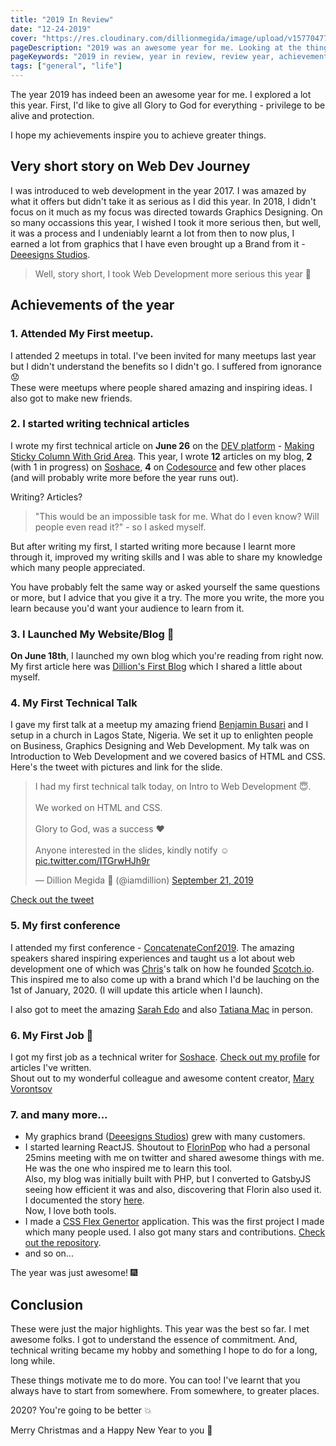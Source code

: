 ```yaml
---
title: "2019 In Review"
date: "12-24-2019"
cover: "https://res.cloudinary.com/dillionmegida/image/upload/v1577047793/images/blogs_cover/2018-in-review_tbroak.jpg"
pageDescription: "2019 was an awesome year for me. Looking at the things I was able to explore and achieve, I'm motived to more. 2020 is sure going to be better"
pageKeywords: "2019 in review, year in review, review year, achievements"
tags: ["general", "life"]
---
```


The year 2019 has indeed been an awesome year for me. I explored a lot this year. First, I'd like to give all Glory to God for everything - privilege to be alive and protection.

I hope my achievements inspire you to achieve greater things.

## Very short story on Web Dev Journey
I was introduced to web development in the year 2017. I was amazed by what it offers but didn't take it as serious as I did this year. In 2018, I didn't focus on it much as my focus was directed towards Graphics Designing. On so many occassions this year, I wished I took it more serious then, but well, it was a process and I undeniably learnt a lot from then to now plus, I earned a lot from graphics that I have even brought up a Brand from it - [Deeesigns Studios](https://twitter.com/deeesignsstudio).

> Well, story short, I took Web Development more serious this year 🤗

## Achievements of the year
### 1. Attended My First meetup.
I attended 2 meetups in total. I've been invited for many meetups last year but I didn't understand the benefits so I didn't go. I suffered from ignorance 😟<br/>
These were meetups where people shared amazing and inspiring ideas. I also got to make new friends.

### 2. I started writing technical articles
I wrote my first technical article on **June 26** on the [DEV platform](https://dev.to) - [Making Sticky Column With Grid Area](https://dev.to/dillionmegida/making-sticky-column-with-grid-area-5eph). This year, I wrote **12** articles on my blog, **2** (with 1 in progress) on [Soshace](https://blog.soshace.com/author/dillionmegida/), **4** on [Codesource](https://codesource.io/author/dillion/) and few other places (and will probably write more before the year runs out).

Writing? Articles?
> "This would be an impossible task for me. What do I even know? Will people even read it?" - so I asked myself.

But after writing my first, I started writing more because I learnt more through it, improved my writing skills and I was able to share my knowledge which many people appreciated.

You have probably felt the same way or asked yourself the same questions or more, but I advice that you give it a try. The more you write, the more you learn because you'd want your audience to learn from it.

### 3. I Launched My Website/Blog 🎊
**On June 18th**, I launched my own blog which you're reading from right now. My first article here was [Dillion's First Blog](/p/first-blog/) which I shared a little about myself.
### 4. My First Technical Talk
I gave my first talk at a meetup my amazing friend [Benjamin Busari](https://twitter.com/BheejayRichard) and I setup in a church in Lagos State, Nigeria. We set it up to enlighten people on Business, Graphics Designing and Web Development. My talk was on Introduction to Web Development and we covered basics of HTML and CSS. Here's the tweet with pictures and link for the slide.
<blockquote class="twitter-tweet"><p lang="en" dir="ltr">I had my first technical talk today, on Intro to Web Development 😇.<br><br>We worked on HTML and CSS.<br><br>Glory to God, was a success ❤️<br><br>Anyone interested in the slides, kindly notify ☺️ <a href="https://t.co/ITGrwHJh9r">pic.twitter.com/ITGrwHJh9r</a></p>&mdash; Dillion Megida 🚀 (@iamdillion) <a href="https://twitter.com/iamdillion/status/1175443418216042499?ref_src=twsrc%5Etfw">September 21, 2019</a></blockquote> <script async src="https://platform.twitter.com/widgets.js" charset="utf-8"></script>

[Check out the tweet](https://twitter.com/iamdillion/status/1175443418216042499?ref_src=twsrc%5Etfw)

### 5. My first conference
I attended my first conference - [ConcatenateConf2019](https://twitter.com/ConcatenateConf). The amazing speakers shared inspiring experiences and taught us a lot about web development one of which was [Chris](https://twitter.com/chrisoncode)'s talk on how he founded [Scotch.io](https://scotch.io). This inspired me to also come up with a brand which I'd be lauching on the 1st of January, 2020. (I will update this article when I launch).

I also got to meet the amazing [Sarah Edo](https://twitter.com/sarah_edo) and also [Tatiana Mac](https://twitter.com/TatianaTMac) in person.

### 6. My First Job 🎉
I got my first job as a technical writer for [Soshace](https://soshace.com). [Check out my profile](https://blog.soshace.com/author/dillionmegida/) for articles I've written.<br/>
Shout out to my wonderful colleague and awesome content creator, [Mary Vorontsov](https://twitter.com/MaryVorontsov)

### 7. and many more...
- My graphics brand ([Deeesigns Studios](https://twitter.com/deeesignsstudio)) grew with many customers.
- I started learning ReactJS. Shoutout to [FlorinPop](https://twitter.com/florinpop1705) who had a personal 25mins meeting with me on twitter and shared awesome things with me. He was the one who inspired me to learn this tool.<br/>
Also, my blog was initially built with PHP, but I converted to GatsbyJS seeing how efficient it was and also, discovering that Florin also used it. I documented the story [here](/p/website-conversion/). <br/>Now, I love both tools.
- I made a [CSS Flex Genertor](https://cssflex-generator.netlify.com) application. This was the first project I made which many people used. I also got many stars and contributions. [Check out the repository](https://github.com/dillionmegida/cssflex-generator).
- and so on...

The year was just awesome! 🎆

## Conclusion
These were just the major highlights. This year was the best so far. I met awesome folks. I got to understand the essence of commitment. And, technical writing became my hobby and something I hope to do for a long, long while.

These things motivate me to do more. You can too! I've learnt that you always have to start from somewhere. From somewhere, to greater places.

2020? You're going to be better 💥

Merry Christmas and a Happy New Year to you 🎄
